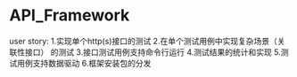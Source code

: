 # API_Framework
user story:
1.实现单个http(s)接口的测试
2.在单个测试用例中实现复杂场景（关联性接口） 的测试
3.接口测试用例支持命令行运行
4.测试结果的统计和实现
5.测试用例支持数据驱动
6.框架安装包的分发
